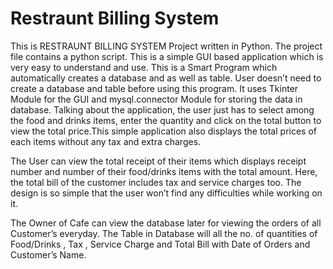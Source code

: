 
# Restraunt Billing System

This is RESTRAUNT BILLING SYSTEM Project written in Python. The 
project file contains a python script. This is a simple GUI based 
application which is very easy to understand and use. This is a Smart 
Program which automatically creates a database and as well as table. 
User doesn’t need to create a database and table before using this 
program. It uses Tkinter Module for the GUI and mysql.connector
Module for storing the data in database. Talking about the application, 
the user just has to select among the food and drinks items, enter the 
quantity and click on the total button to view the total price.This 
simple application also displays the total prices of each items without 
any tax and extra charges. 

The User can view the total receipt of their items which displays 
receipt number and number of their food/drinks items with the total 
amount. Here, the total bill of the customer includes tax and service 
charges too. The design is so simple that the user won’t find any 
difficulties while working on it. 

The Owner of Cafe can view the database later for viewing the orders 
of all Customer’s everyday. The Table in Database will all the no. of 
quantities of Food/Drinks , Tax , Service Charge and Total Bill with Date 
of Orders and Customer’s Name.
